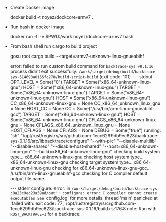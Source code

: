
 - Create Docker image

    docker build -t noyez/dockcore-armv7 .

 - Run bash in docker image

    docker run -ti -v $PWD:/work noyez/dockcore-armv7 bash

 - From bash shell run cargo to build project

    gosu root cargo build --target=armv7-unknown-linux-gnueabihf


    error: failed to run custom build command for `backtrace-sys v0.1.16`
    process didn't exit successfully: `/work/target/debug/build/backtrace-sys-514698a0155fc278/build-script-build` (exit code: 101)
    --- stdout
    OPT_LEVEL = Some("0")
    TARGET = Some("x86_64-unknown-linux-gnu")
    HOST = Some("x86_64-unknown-linux-gnu")
    TARGET = Some("x86_64-unknown-linux-gnu")
    TARGET = Some("x86_64-unknown-linux-gnu")
    HOST = Some("x86_64-unknown-linux-gnu")
    CC_x86_64-unknown-linux-gnu = None
    CC_x86_64_unknown_linux_gnu = None
    HOST_CC = None
    CC = Some("/usr/bin/arm-linux-gnueabihf-gcc")
    TARGET = Some("x86_64-unknown-linux-gnu")
    HOST = Some("x86_64-unknown-linux-gnu")
    CFLAGS_x86_64-unknown-linux-gnu = None
    CFLAGS_x86_64_unknown_linux_gnu = None
    HOST_CFLAGS = None
    CFLAGS = None
    DEBUG = Some("true")
    running: "sh" "/opt/rust/registry/src/github.com-1ecc6299db9ec823/backtrace-sys-0.1.16/src/libbacktrace/configure" "--with-pic" "--disable-multilib" "--disable-shared" "--disable-host-shared" "--host=x86_64-unknown-linux-gnu" "--build=x86_64-unknown-linux-gnu"
    checking build system type... x86_64-unknown-linux-gnu
    checking host system type... x86_64-unknown-linux-gnu
    checking target system type... x86_64-unknown-linux-gnu
    checking for x86_64-unknown-linux-gnu-gcc... /usr/bin/arm-linux-gnueabihf-gcc
    checking for C compiler default output file name...

    --- stderr
    configure: error: in `/work/target/debug/build/backtrace-sys-c8a25c9ec23a59ad/out':
    configure: error: C compiler cannot create executables
    See `config.log' for more details.
    thread 'main' panicked at 'failed with: exit code: 77', /opt/rust/registry/src/github.com-1ecc6299db9ec823/backtrace-sys-0.1.16/build.rs:176:8
    note: Run with `RUST_BACKTRACE=1` for a backtrace.

